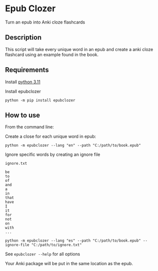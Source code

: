
# Epub Clozer

Turn an epub into Anki cloze flashcards

## Description

This script will take every unique word in an epub and create a anki cloze flashcard using an example found in the book.


## Requirements

Install [python 3.11](https://www.python.org/downloads/)

Install epubclozer

```shell
python -m pip install epubclozer
```

## How to use

From the command line:

Create a close for each unique word in epub:

```shell
python -m epubclozer --lang "en" --path "C:/path/to/book.epub"
```

Ignore specific words by creating an ignore file

`ignore.txt`
```
be
to
of
and
a
in
that
have
I
it
for
not
on
with
...
```

```shell
python -m epubclozer --lang "es" --path "C:/path/to/book.epub" --ignore-file "C:/path/to/ignore.txt"
```

See `epubclozer --help` for all options

Your Anki package will be put in the same location as the epub.
